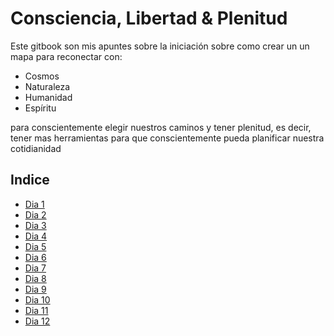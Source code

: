 # Consciencia, Libertad & Plenitud

Este gitbook son mis apuntes sobre la iniciación sobre como crear un un mapa para reconectar con:

- Cosmos
- Naturaleza
- Humanidad
- Espíritu

para conscientemente elegir nuestros caminos y tener plenitud, es decir, tener mas herramientas para que conscientemente pueda planificar nuestra cotidianidad

## Indice

- [Dia 1](dia-1/readme.md)
- [Dia 2](dia-2/readme.md)
- [Dia 3](dia-3/readme.md)
- [Dia 4](dia-4/readme.md)
- [Dia 5](dia-5/readme.md)
- [Dia 6](dia-6/readme.md)
- [Dia 7](dia-7/readme.md)
- [Dia 8](dia-8/readme.md)
- [Dia 9](dia-9/readme.md)
- [Dia 10](dia-10/readme.md)
- [Dia 11](dia-11/readme.md)
- [Dia 12](dia-12/readme.md)
